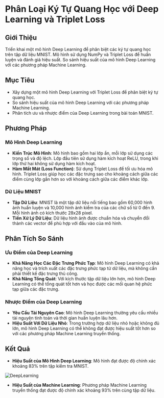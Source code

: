 # Phân Loại Ký Tự Quang Học với Deep Learning và Triplet Loss

## Giới Thiệu

Triển khai một mô hình Deep Learning để phân biệt các ký tự quang học trên tập dữ liệu MNIST. Mô hình sử dụng NumPy và Triplet Loss để huấn luyện và đánh giá hiệu suất. So sánh hiệu suất của mô hình Deep Learning với các phương pháp Machine Learning.

## Mục Tiêu

- Xây dựng một mô hình Deep Learning với Triplet Loss để phân biệt ký tự quang học.
- So sánh hiệu suất của mô hình Deep Learning với các phương pháp Machine Learning.
- Phân tích ưu và nhược điểm của Deep Learning trong bài toán MNIST.

## Phương Pháp

### **Mô Hình Deep Learning**

- **Kiến Trúc Mô Hình**: Mô hình bao gồm hai lớp ẩn, mỗi lớp sử dụng các trọng số và độ lệch. Lớp đầu tiên sử dụng hàm kích hoạt ReLU, trong khi lớp thứ hai không sử dụng hàm kích hoạt.
- **Hàm Mất Mát (Loss Function)**: Sử dụng Triplet Loss để tối ưu hóa mô hình. Triplet Loss giúp học các đặc trưng sao cho khoảng cách giữa các điểm cùng lớp gần hơn so với khoảng cách giữa các điểm khác lớp.

### **Dữ Liệu MNIST**

- **Tập Dữ Liệu**: MNIST là một tập dữ liệu nổi tiếng bao gồm 60,000 hình ảnh huấn luyện và 10,000 hình ảnh kiểm tra của các chữ số từ 0 đến 9. Mỗi hình ảnh có kích thước 28x28 pixel.
- **Tiền Xử Lý Dữ Liệu**: Dữ liệu hình ảnh được chuẩn hóa và chuyển đổi thành các vector để phù hợp với đầu vào của mô hình.

## Phân Tích So Sánh

### **Ưu Điểm của Deep Learning**

- **Khả Năng Học Các Đặc Trưng Phức Tạp**: Mô hình Deep Learning có khả năng học và trích xuất các đặc trưng phức tạp từ dữ liệu, mà không cần phải thiết kế đặc trưng thủ công.
- **Khả Năng Tổng Quát**: Với kích thước tập dữ liệu lớn hơn, mô hình Deep Learning có thể tổng quát tốt hơn và học được các mối quan hệ phức tạp giữa các đặc trưng.

### **Nhược Điểm của Deep Learning**

- **Yêu Cầu Tài Nguyên Cao**: Mô hình Deep Learning thường yêu cầu nhiều tài nguyên tính toán và thời gian huấn luyện lâu hơn.
- **Hiệu Suất Với Dữ Liệu Nhỏ**: Trong trường hợp dữ liệu nhỏ hoặc không đủ lớn, mô hình Deep Learning có thể không đạt được hiệu suất tốt hơn so với các phương pháp Machine Learning truyền thống.

## Kết Quả

- **Hiệu Suất của Mô Hình Deep Learning**: Mô hình đạt được độ chính xác khoảng 83% trên tập kiểm tra MNIST.
  
![DeepLearning](E:\Interview_QAI\Q3\model2.png)

- **Hiệu Suất của Machine Learning**: Phương pháp Machine Learning truyền thống đạt được độ chính xác khoảng 93% trên cùng tập dữ liệu.
